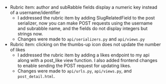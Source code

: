 * Rubric item: author and subRabble fields display a numeric key instead of a username/identifier
    * I addressed the rubric item by adding SlugRelatedField to the post serializer,
    now you can make POST requests using the username and subrabble name, and the fields
    do not display integers but strings now.
    * Changes were made to `api/serializers.py` and `api/views.py`
* Rubric item: clicking on the thumbs-up icon does not update the number of likes
    * I addressed the rubric item by adding a likes endpoint to my api
    along with a post_like view function. I also added frontend changes to enable
    sending the POST request for updating likes.
    * Changes were made to `api/urls.py`, `api/views.py`, and `post_detail.html`.